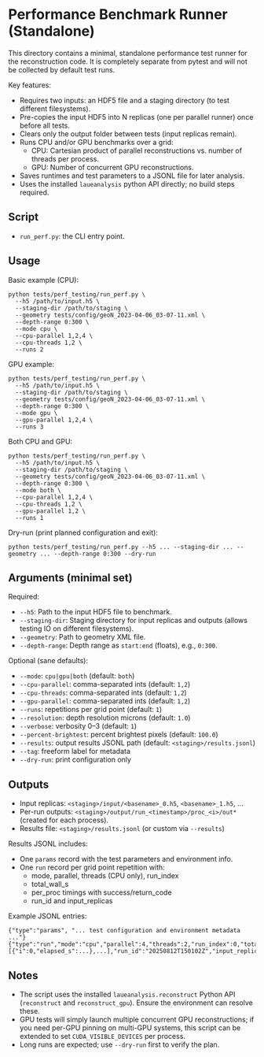 # Performance Benchmark Runner (Standalone)

This directory contains a minimal, standalone performance test runner for the reconstruction code. It is completely separate from pytest and will not be collected by default test runs.

Key features:
- Requires two inputs: an HDF5 file and a staging directory (to test different filesystems).
- Pre-copies the input HDF5 into N replicas (one per parallel runner) once before all tests.
- Clears only the output folder between tests (input replicas remain).
- Runs CPU and/or GPU benchmarks over a grid:
  - CPU: Cartesian product of parallel reconstructions vs. number of threads per process.
  - GPU: Number of concurrent GPU reconstructions.
- Saves runtimes and test parameters to a JSONL file for later analysis.
- Uses the installed `laueanalysis` python API directly; no build steps required.

## Script

- `run_perf.py`: the CLI entry point.

## Usage

Basic example (CPU):
```
python tests/perf_testing/run_perf.py \
  --h5 /path/to/input.h5 \
  --staging-dir /path/to/staging \
  --geometry tests/config/geoN_2023-04-06_03-07-11.xml \
  --depth-range 0:300 \
  --mode cpu \
  --cpu-parallel 1,2,4 \
  --cpu-threads 1,2 \
  --runs 2
```

GPU example:
```
python tests/perf_testing/run_perf.py \
  --h5 /path/to/input.h5 \
  --staging-dir /path/to/staging \
  --geometry tests/config/geoN_2023-04-06_03-07-11.xml \
  --depth-range 0:300 \
  --mode gpu \
  --gpu-parallel 1,2,4 \
  --runs 3
```

Both CPU and GPU:
```
python tests/perf_testing/run_perf.py \
  --h5 /path/to/input.h5 \
  --staging-dir /path/to/staging \
  --geometry tests/config/geoN_2023-04-06_03-07-11.xml \
  --depth-range 0:300 \
  --mode both \
  --cpu-parallel 1,2,4 \
  --cpu-threads 1,2 \
  --gpu-parallel 1,2 \
  --runs 1
```

Dry-run (print planned configuration and exit):
```
python tests/perf_testing/run_perf.py --h5 ... --staging-dir ... --geometry ... --depth-range 0:300 --dry-run
```

## Arguments (minimal set)

Required:
- `--h5`: Path to the input HDF5 file to benchmark.
- `--staging-dir`: Staging directory for input replicas and outputs (allows testing IO on different filesystems).
- `--geometry`: Path to geometry XML file.
- `--depth-range`: Depth range as `start:end` (floats), e.g., `0:300`.

Optional (sane defaults):
- `--mode`: `cpu|gpu|both` (default: `both`)
- `--cpu-parallel`: comma-separated ints (default: `1,2`)
- `--cpu-threads`: comma-separated ints (default: `1,2`)
- `--gpu-parallel`: comma-separated ints (default: `1,2`)
- `--runs`: repetitions per grid point (default: `1`)
- `--resolution`: depth resolution microns (default: `1.0`)
- `--verbose`: verbosity 0–3 (default: `1`)
- `--percent-brightest`: percent brightest pixels (default: `100.0`)
- `--results`: output results JSONL path (default: `<staging>/results.jsonl`)
- `--tag`: freeform label for metadata
- `--dry-run`: print configuration only

## Outputs

- Input replicas: `<staging>/input/<basename>_0.h5`, `<basename>_1.h5`, …
- Per-run outputs: `<staging>/output/run_<timestamp>/proc_<i>/out*` (created for each process).
- Results file: `<staging>/results.jsonl` (or custom via `--results`)

Results JSONL includes:
- One `params` record with the test parameters and environment info.
- One `run` record per grid point repetition with:
  - mode, parallel, threads (CPU only), run_index
  - total_wall_s
  - per_proc timings with success/return_code
  - run_id and input_replicas

Example JSONL entries:
```
{"type":"params", "... test configuration and environment metadata ..."}
{"type":"run","mode":"cpu","parallel":4,"threads":2,"run_index":0,"total_wall_s":12.345,"per_proc":[{"i":0,"elapsed_s":...},...],"run_id":"20250812T150102Z","input_replicas":4,"success":true}
```

## Notes

- The script uses the installed `laueanalysis.reconstruct` Python API (`reconstruct` and `reconstruct_gpu`). Ensure the environment can resolve these.
- GPU tests will simply launch multiple concurrent GPU reconstructions; if you need per-GPU pinning on multi-GPU systems, this script can be extended to set `CUDA_VISIBLE_DEVICES` per process.
- Long runs are expected; use `--dry-run` first to verify the plan.
